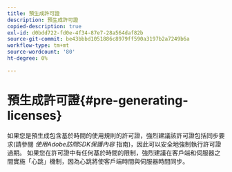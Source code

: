 ```yaml
---
title: 預生成許可證
description: 預生成許可證
copied-description: true
exl-id: d0bdd722-fd0e-4f34-87e7-28a564daf82b
source-git-commit: be43bbbd1051886c8979ff590a3197b2a7249b6a
workflow-type: tm+mt
source-wordcount: '80'
ht-degree: 0%

---
```


# 預生成許可證{#pre-generating-licenses}

如果您是預生成包含基於時間的使用規則的許可證，強烈建議該許可證包括同步要求(請參閱 *使用Adobe訪問SDK保護內容* 指南)，因此可以安全地強制執行許可證過期。 如果您在許可證中有任何基於時間的限制，強烈建議在客戶端和伺服器之間實施「心跳」機制，因為心跳將使客戶端時間與伺服器時間同步。
